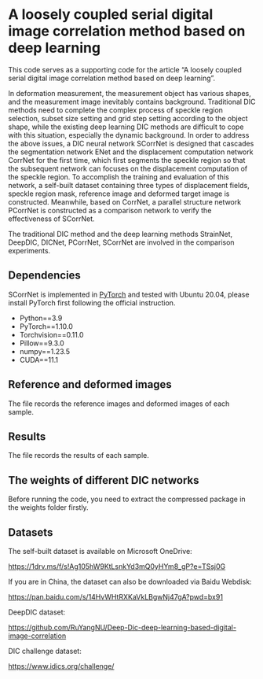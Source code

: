 # A loosely coupled serial digital image correlation method based on deep learning

This code serves as a supporting code for the article “A loosely coupled serial digital image correlation method based on deep learning”.

In deformation measurement, the measurement object has various shapes, and the measurement image inevitably contains background. Traditional DIC methods need to complete the complex process of speckle region selection, subset size setting and grid step setting according to the object shape, while the existing deep learning DIC methods are difficult to cope with this situation, especially the dynamic background. 
In order to address the above issues, a DIC neural network SCorrNet is designed that cascades the segmentation network ENet and the displacement computation network CorrNet for the first time, which first segments the speckle region so that the subsequent network can focuses on the displacement computation of the speckle region. To accomplish the training and evaluation of this network, a self-built dataset containing three types of displacement fields, speckle region mask, reference image and deformed target image is constructed. Meanwhile, based on CorrNet, a parallel structure network PCorrNet is constructed as a comparison network to verify the effectiveness of SCorrNet.

The traditional DIC method and the deep learning methods StrainNet, DeepDIC, DICNet, PCorrNet, SCorrNet are involved in the comparison experiments.

## Dependencies

SCorrNet is implemented in [PyTorch](https://pytorch.org/) and tested with Ubuntu 20.04, please install PyTorch first following the official instruction.

- Python==3.9
- PyTorch==1.10.0
- Torchvision==0.11.0
- Pillow==9.3.0
- numpy==1.23.5
- CUDA==11.1

## Reference and deformed images

The file records the reference images and deformed images of each sample.

## Results

The file records the results of each sample.

## The weights of different DIC networks

Before running the code, you need to extract the compressed package in the weights folder firstly.

## Datasets

The self-built dataset is available on Microsoft OneDrive:

https://1drv.ms/f/s!Ag105hW9KtLsnkYd3mQ0yHYm8_gP?e=TSsj0G

If you are in China, the dataset can also be downloaded via Baidu Webdisk:

https://pan.baidu.com/s/14HvWHtRXKaVkLBgwNj47gA?pwd=bx91

DeepDIC dataset:

https://github.com/RuYangNU/Deep-Dic-deep-learning-based-digital-image-correlation

DIC challenge dataset:

https://www.idics.org/challenge/
